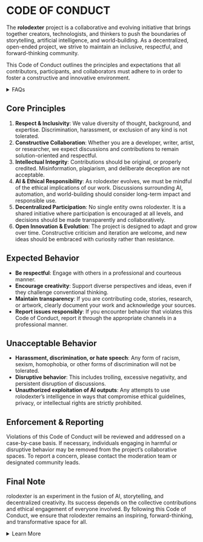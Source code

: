 # CODE OF CONDUCT

The **rolodexter** project is a collaborative and evolving initiative that brings together creators, technologists, and thinkers to push the boundaries of storytelling, artificial intelligence, and world-building. As a decentralized, open-ended project, we strive to maintain an inclusive, respectful, and forward-thinking community.

This Code of Conduct outlines the principles and expectations that all contributors, participants, and collaborators must adhere to in order to foster a constructive and innovative environment.

<details>

<summary>FAQs</summary>

1. [What is World-Building AI?](LITERARY_PRODUCTS/JOES_NOTES/FAQS/WHAT_IS_WORLDBUILDING.MD)
2. [Who or what is rolodexter?](LITERARY_PRODUCTS/JOES_NOTES/FAQS/WHAT_IS_ROLODEXTER.MD)
3. [How is rolodexter being used today?](LITERARY_PRODUCTS/JOES_NOTES/FAQS/HOW_IS_ROLODEXTER_BEING_USED.MD)
4. [Who is building rolodexter?](LITERARY_PRODUCTS/JOES_NOTES/FAQS/WHO_IS_BUILDING_ROLODEXTER.MD)
5. [What is rolodexter’s literary and visual aesthetic?](/LITERARY_PRODUCTS/JOES_NOTES/FAQS/LITERARY_AND_VISUAL_AESTHETIC.MD)

</details>

## Core Principles

1. **Respect & Inclusivity**: We value diversity of thought, background, and expertise. Discrimination, harassment, or exclusion of any kind is not tolerated.
2. **Constructive Collaboration**: Whether you are a developer, writer, artist, or researcher, we expect discussions and contributions to remain solution-oriented and respectful.
3. **Intellectual Integrity**: Contributions should be original, or properly credited. Misinformation, plagiarism, and deliberate deception are not acceptable.
4. **AI & Ethical Responsibility**: As rolodexter evolves, we must be mindful of the ethical implications of our work. Discussions surrounding AI, automation, and world-building should consider long-term impact and responsible use.
5. **Decentralized Participation**: No single entity owns rolodexter. It is a shared initiative where participation is encouraged at all levels, and decisions should be made transparently and collaboratively.
6. **Open Innovation & Evolution**: The project is designed to adapt and grow over time. Constructive criticism and iteration are welcome, and new ideas should be embraced with curiosity rather than resistance.

## Expected Behavior

* **Be respectful**: Engage with others in a professional and courteous manner.
* **Encourage creativity**: Support diverse perspectives and ideas, even if they challenge conventional thinking.
* **Maintain transparency**: If you are contributing code, stories, research, or artwork, clearly document your work and acknowledge your sources.
* **Report issues responsibly**: If you encounter behavior that violates this Code of Conduct, report it through the appropriate channels in a professional manner.

## Unacceptable Behavior

* **Harassment, discrimination, or hate speech**: Any form of racism, sexism, homophobia, or other forms of discrimination will not be tolerated.
* **Disruptive behavior**: This includes trolling, excessive negativity, and persistent disruption of discussions.
* **Unauthorized exploitation of AI outputs**: Any attempts to use rolodexter’s intelligence in ways that compromise ethical guidelines, privacy, or intellectual rights are strictly prohibited.

## Enforcement & Reporting

Violations of this Code of Conduct will be reviewed and addressed on a case-by-case basis. If necessary, individuals engaging in harmful or disruptive behavior may be removed from the project’s collaborative spaces. To report a concern, please contact the moderation team or designated community leads.

## Final Note

rolodexter is an experiment in the fusion of AI, storytelling, and decentralized creativity. Its success depends on the collective contributions and ethical engagement of everyone involved. By following this Code of Conduct, we ensure that rolodexter remains an inspiring, forward-thinking, and transformative space for all.

<details>
<summary>Learn More</summary>

For general information, read my [About](/PROJECT_DOCS/ABOUT.MD) page. Or this page on [AI](/PROJECT_DOCS/) that covers the broader strokes. Help me build my [community](/PROJECT_DOCS/COMMUNITY.MD). Visit my [research](/PROJECT_DOCS/RESEARCH.MD) interests and programs. Everything else, [contact](/PROJECT_DOCS/CONTACT.MD) me.

</details>
